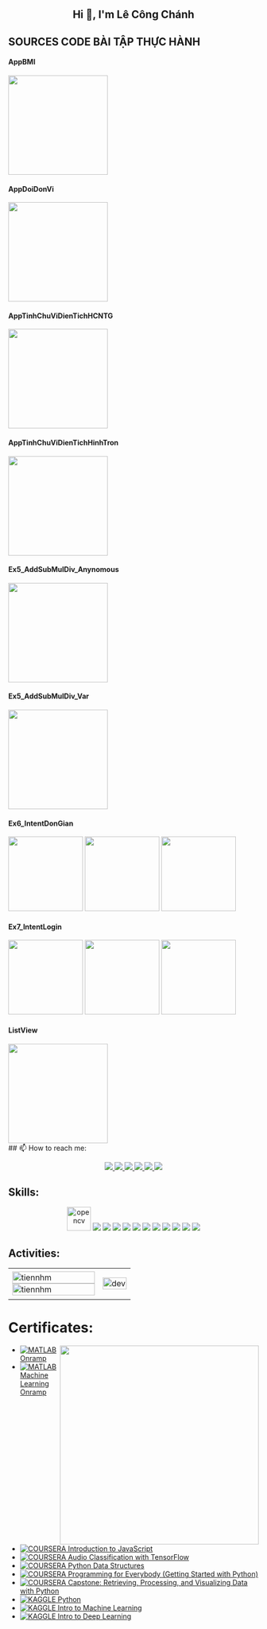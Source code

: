 <h2 align="center">Hi 👋, I'm Lê Công Chánh</h2>
<h2 align="left">SOURCES CODE BÀI TẬP THỰC HÀNH</h2>
<h4>AppBMI</h4>

<img src="https://github.com/user-attachments/assets/15ef97ef-0328-40fe-93b2-763a5d9313d6" width="200">

<h4>AppDoiDonVi</h4>

<img src="https://github.com/user-attachments/assets/c56ead57-1c22-4d0e-8128-6a0059fb6dd1" width="200">

<h4>AppTinhChuViDienTichHCNTG</h4>
<img src="https://github.com/user-attachments/assets/c09ce72c-a564-4a0f-b29e-9b1e8997990a" width="200">

<h4>AppTinhChuViDienTichHinhTron</h4>
<img src="https://github.com/user-attachments/assets/e8b2d976-b2a7-43f3-b1f8-d2dd6400f5f0" width="200">

<h4>Ex5_AddSubMulDiv_Anynomous</h4>

<img src="https://github.com/user-attachments/assets/b9e40bbd-4ae2-44b4-a362-6eec218af95c" width="200">

<h4>Ex5_AddSubMulDiv_Var</h4>

<img src="https://github.com/user-attachments/assets/7c26a982-5cda-4753-8715-bde010665a1c" width="200">

<h4>Ex6_IntentDonGian</h4>
<img src="https://github.com/user-attachments/assets/0e227a30-84bf-4da4-9adf-6356877201fe" width="150">
<img src="https://github.com/user-attachments/assets/dc46cdaf-976e-40f1-bb9c-5b0e47e88f6c" width="150">
<img src="https://github.com/user-attachments/assets/cfee11ef-5af2-4054-93ca-158f0a491976" width="150">

<h4>Ex7_IntentLogin</h4>
<img src="https://github.com/user-attachments/assets/80928d67-cd47-464d-aae7-58c1cfd930a1" width="150">
<img src="https://github.com/user-attachments/assets/b9310543-7d31-47e0-8829-bdfb6614b6e5" width="150">
<img src="https://github.com/user-attachments/assets/c1f81624-4935-4cad-920a-e00257328509" width="150">

<h4>ListView</h4>
<img src="https://github.com/user-attachments/assets/deec6d82-32de-45de-81d5-6352fa0cfb10" width="200">


<br />
## 📫 How to reach me:

<p align="center">
  <a href="https://linkedin.com/in/tien-nhm" target="_blank">
    <img src="https://img.icons8.com/fluent/48/000000/linkedin.png"/>
  </a>
  <a href="https://www.facebook.com/profile.php?id=100026777441709" alt="Facebook">
    <img src="https://img.icons8.com/fluent/48/000000/facebook-new.png" target="_blank" />
  </a> 
  <a href="https://github.com/congchanh090" alt="Github">
    <img src="https://img.icons8.com/fluent/48/000000/github.png"/>
  </a> 
  <a href="https://www.youtube.com/channel/UCaRr1SjyHm61RrLY-DIBm1g" alt="Youtube channel" target="_blank" >
    <img src="https://img.icons8.com/fluent/48/000000/youtube-play.png"/>
  </a>
  <a href="https://www.kaggle.com/nguyenhuynhminhtien" alt="Kaggle" target="_blank" >
    <img src="https://img.icons8.com/windows/48/000000/kaggle.png"/>
  </a>
  <a href="congchanh2003@gmail.com" alt="Email">
    <img src="https://img.icons8.com/fluent/48/000000/mailing.png"/>
  </a>
</p>

## Skills:
<p align="center">
  <img src="https://www.vectorlogo.zone/logos/opencv/opencv-icon.svg" alt="opencv" width="48" height="48"/> 
  <img src="https://img.icons8.com/color/48/000000/microsoft-sql-server.png"/>
  <img src="https://img.icons8.com/color/48/000000/mysql-logo.png"/>
  <img src="https://img.icons8.com/color/48/000000/mongodb.png"/>
  <img src="https://img.icons8.com/fluent/48/000000/matlab.png"/>
  <img src="https://img.icons8.com/color/48/000000/git.png"/>
  <img src="https://img.icons8.com/color/48/000000/github-2.png"/>
  <img src="https://img.icons8.com/color/48/000000/visual-studio-code-2019.png"/>
  <img src="https://img.icons8.com/color/48/null/visual-studio--v2.png"/>
  <img src="https://img.icons8.com/dusk/48/000000/anaconda.png"/>
  <img src="https://img.icons8.com/fluent/48/000000/spyder-ide.png"/>
  <img src="https://img.icons8.com/color/48/000000/trello.png"/>
</p>

## Activities:

<table style="width:100%;">
  <tr>
    <td>
      <img src="https://github-readme-stats.vercel.app/api/top-langs/?username=tiennhm&bg_color=FFFFFF00&text_color=179fa3&layout=compact&hide=CSS&langs_count=10&custom_title=Top%20ngôn%20ngữ%20được%20dùng" alt="tiennhm" width="100%"/>
      <img src="https://github-readme-stats.vercel.app/api?username=tiennhm&bg_color=FFFFFF00&text_color=179fa3&show_icons=true&count_private=true&include_all_commits=true&custom_title=Hoạt%20động%20trên%20Github" alt="tiennhm" width="100%"/>
    </td>
    <td>
      <p align="center"> 
        <img src="https://cdn.dribbble.com/users/1059583/screenshots/4171367/coding-freak.gif" alt="dev" width="100%"/>
      </p>
    </td>
  </tr>
</table>

# Certificates:

<img align="right" width="400" src="https://github.githubassets.com/images/modules/profile/profile-joined-github.svg">

- [![MATLAB](https://img.shields.io/badge/-MATLAB-orange) Onramp](https://matlabacademy.mathworks.com/progress/share/certificate.html?id=c2f444b8-d6ce-4eef-9934-48d7fa7da2d1)
- [![MATLAB](https://img.shields.io/badge/-MATLAB-orange) Machine Learning Onramp](https://matlabacademy.mathworks.com/progress/share/certificate.html?id=ad7fb8de-67d7-487f-95ee-f3871a61b1e1)
- [![COURSERA](https://img.shields.io/badge/-COURSERA-green) Introduction to JavaScript](https://www.coursera.org/account/accomplishments/certificate/XFNU3UXCK5DG)
- [![COURSERA](https://img.shields.io/badge/-COURSERA-green) Audio Classification with TensorFlow](https://www.coursera.org/account/accomplishments/certificate/MBSDFCKQ9X8E)
- [![COURSERA](https://img.shields.io/badge/-COURSERA-green) Python Data Structures](https://www.coursera.org/account/accomplishments/certificate/PQMJRCLM7BCQ)
- [![COURSERA](https://img.shields.io/badge/-COURSERA-green) Programming for Everybody (Getting Started with Python)](https://www.coursera.org/account/accomplishments/certificate/V7MK7JDL96DU)
- [![COURSERA](https://img.shields.io/badge/-COURSERA-green) Capstone: Retrieving, Processing, and Visualizing Data with Python](https://www.coursera.org/account/accomplishments/certificate/DVXXD98ESKLP)
- [![KAGGLE](https://img.shields.io/badge/-KAGGLE-blue) Python](https://www.kaggle.com/learn/certification/nguyenhuynhminhtien/python)
- [![KAGGLE](https://img.shields.io/badge/-KAGGLE-blue) Intro to Machine Learning](https://www.kaggle.com/learn/certification/nguyenhuynhminhtien/intro-to-machine-learning)
- [![KAGGLE](https://img.shields.io/badge/-KAGGLE-blue) Intro to Deep Learning](https://www.kaggle.com/learn/certification/nguyenhuynhminhtien/intro-to-deep-learning)


